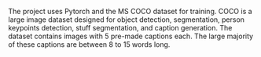 The project uses Pytorch and the MS COCO dataset for training. COCO is a large image dataset designed for object detection, segmentation, person keypoints detection, stuff segmentation, and caption generation. The dataset contains images with 5 pre-made captions each. The large majority of these captions are between 8 to 15 words long.
